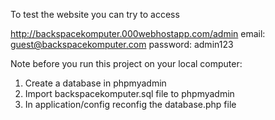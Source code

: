 To test the website you can try to access

http://backspacekomputer.000webhostapp.com/admin
email: guest@backspacekomputer.com
password: admin123



Note before you run this project on your local computer:
1. Create a database in phpmyadmin
2. Import backspacekomputer.sql file to phpmyadmin
3. In application/config reconfig the database.php file